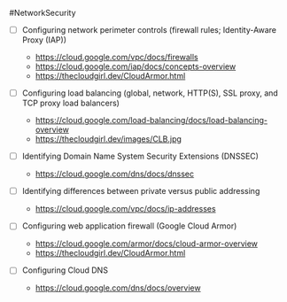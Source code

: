 #NetworkSecurity
- [ ] Configuring network perimeter controls (firewall rules; Identity-Aware Proxy (IAP))
	- https://cloud.google.com/vpc/docs/firewalls
	- https://cloud.google.com/iap/docs/concepts-overview
	- https://thecloudgirl.dev/CloudArmor.html

- [ ] Configuring load balancing (global, network, HTTP(S), SSL proxy, and TCP proxy load balancers)
	- https://cloud.google.com/load-balancing/docs/load-balancing-overview
	- https://thecloudgirl.dev/images/CLB.jpg

- [ ] Identifying Domain Name System Security Extensions (DNSSEC)
	- https://cloud.google.com/dns/docs/dnssec

- [ ] Identifying differences between private versus public addressing
	- https://cloud.google.com/vpc/docs/ip-addresses

- [ ] Configuring web application firewall (Google Cloud Armor)
	- https://cloud.google.com/armor/docs/cloud-armor-overview
	- https://thecloudgirl.dev/CloudArmor.html

- [ ] Configuring Cloud DNS
	- https://cloud.google.com/dns/docs/overview